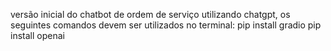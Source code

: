 versão inicial do chatbot de ordem de serviço utilizando chatgpt, os seguintes comandos devem ser utilizados no terminal:
pip install gradio
pip install openai

